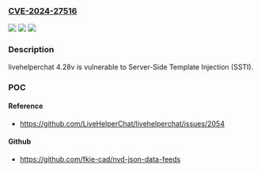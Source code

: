 ### [CVE-2024-27516](https://cve.mitre.org/cgi-bin/cvename.cgi?name=CVE-2024-27516)
![](https://img.shields.io/static/v1?label=Product&message=n%2Fa&color=blue)
![](https://img.shields.io/static/v1?label=Version&message=n%2Fa&color=blue)
![](https://img.shields.io/static/v1?label=Vulnerability&message=n%2Fa&color=brighgreen)

### Description

livehelperchat 4.28v is vulnerable to Server-Side Template Injection (SSTI).

### POC

#### Reference
- https://github.com/LiveHelperChat/livehelperchat/issues/2054

#### Github
- https://github.com/fkie-cad/nvd-json-data-feeds

